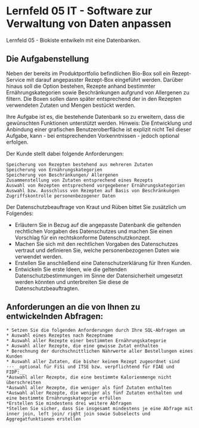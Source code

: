 # Lernfeld 05 IT - Software zur Verwaltung von Daten anpassen

Lernfeld 05 - Biokiste entwikeln mit eine Datenbanken. 

## Die Aufgabenstellung

Neben der bereits im Produktportfolio befindlichen Bio-Box soll ein Rezept-Service mit darauf angepasster Rezept-Box eingeführt werden. Darüber hinaus soll die Option bestehen, Rezepte anhand bestimmter Ernährungskategorien sowie Beschränkungen aufgrund von Allergenen zu filtern. Die Boxen sollen dann später entsprechend der in den Rezepten verwendeten Zutaten und Mengen bestückt werden.

Ihre Aufgabe ist es, die bestehende Datenbank so zu erweitern, dass die gewünschten Funktionen unterstützt werden. Hinweis: Die Entwicklung und Anbindung einer grafischen Benutzeroberfläche ist explizit nicht Teil dieser Aufgabe, kann - bei entsprechenden Vorkenntnissen - jedoch optional erfolgen. 

Der Kunde stellt dabei folgende Anforderungen:

    Speicherung von Rezepten bestehend aus mehreren Zutaten
    Speicherung von Ernährungskategorien
    Speicherung von Beschränkungen/ Allergenen
    Zusammenstellung von Zutaten entsprechend eines Rezepts
    Auswahl von Rezepten entsprechend vorgegebener Ernährungskategorien
    Auswahl bzw. Ausschluss von Rezepten auf Basis von Beschränkungen
    Zugriffskontrolle personenbezogener Daten

Der Datenschutzbeauftrage von Kraut und Rüben bittet Sie zusätzlich um Folgendes:

+ Erläutern Sie in Bezug auf die angepasste Datenbank die geltenden rechtlichen Vorgaben des Datenschutzes und machen Sie einen Vorschlag für ein rechtskonforme Datenschutzkonzept.
+ Machen Sie sich mit den rechtlichen Vorgaben des Datenschutzes vertraut und definieren Sie, welche personenbezogenen Daten wie verwendet werden.
+ Erstellen Sie anschließend eine Datenschutzerklärung für Ihren Kunden.
+ Entwickeln Sie erste Ideen, wie die geltenden Datenschutzbestimmungen im Sinne der Datensicherheit umgesetzt werden könnten und unterbreiten Sie diese de
Datenschutzbeauftragten.

## Anforderungen an die von Ihnen zu entwickelnden Abfragen:

    * Setzen Sie die folgenden Anforderungen durch Ihre SQL-Abfragen um
    * Auswahl eines Rezeptes nach Rezeptname
    * Auswahl aller Rezepte einer bestimmten Ernährungskategorie
    * Auswahl aller Rezepte, die eine gewisse Zutat enthalten
    * Berechnung der durchschnittlichen Nährwerte aller Bestellungen eines Kunden
    * Auswahl aller Zutaten, die bisher keinem Rezept zugeordnet sind
    ⋅⋅⋅__optional für FiSi und ITSE bzw. verpflichtend für FIAE und FIDP:__
    *Auswahl aller Rezepte, die eine bestimmte Kalorienmenge nicht überschreiten 
    *Auswahl aller Rezepte, die weniger als fünf Zutaten enthalten
    *Auswahl aller Rezepte, die weniger als fünf Zutaten enthalten und eine bestimmte Ernährungskategorie erfüllen
    *Erstellen Sie mindestens drei weitere Abfragen
    *Stellen Sie sicher, dass Sie insgesamt mindestens je eine Abfrage mit inner join, left join/ right join sowie Subselects und Aggregatfunktionen erstellen
